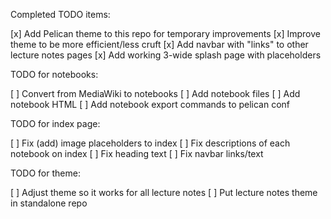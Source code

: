 Completed TODO items: 

[x] Add Pelican theme to this repo for temporary improvements
[x] Improve theme to be more efficient/less cruft
[x] Add navbar with "links" to other lecture notes pages
[x] Add working 3-wide splash page with placeholders

TODO for notebooks:

[ ] Convert from MediaWiki to notebooks
[ ] Add notebook files
[ ] Add notebook HTML
[ ] Add notebook export commands to pelican conf

TODO for index page:

[ ] Fix (add) image placeholders to index
[ ] Fix descriptions of each notebook on index
[ ] Fix heading text 
[ ] Fix navbar links/text

TODO for theme:

[ ] Adjust theme so it works for all lecture notes
[ ] Put lecture notes theme in standalone repo

